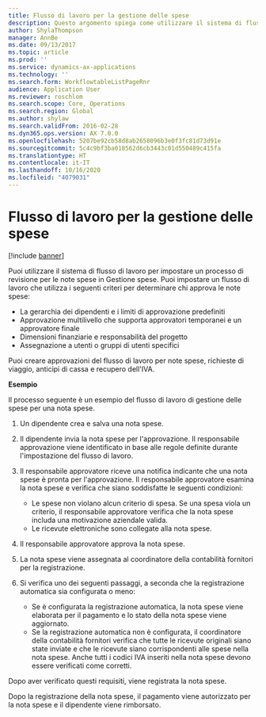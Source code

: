 ```yaml
---
title: Flusso di lavoro per la gestione delle spese
description: Questo argomento spiega come utilizzare il sistema di flusso di lavoro in Microsoft Dynamics 365 Finance per impostare un processo di revisione per le note spese in Gestione spese.
author: ShylaThompson
manager: AnnBe
ms.date: 09/13/2017
ms.topic: article
ms.prod: ''
ms.service: dynamics-ax-applications
ms.technology: ''
ms.search.form: WorkflowtableListPageRnr
audience: Application User
ms.reviewer: roschlom
ms.search.scope: Core, Operations
ms.search.region: Global
ms.author: shylaw
ms.search.validFrom: 2016-02-28
ms.dyn365.ops.version: AX 7.0.0
ms.openlocfilehash: 5207be92cb58d8ab2658096b3e0f3fc81d73d91e
ms.sourcegitcommit: 5c4c9bf3ba018562d6cb3443c01d550489c415fa
ms.translationtype: HT
ms.contentlocale: it-IT
ms.lasthandoff: 10/16/2020
ms.locfileid: "4079031"
---
```

# <a name="expense-management-workflow"></a>Flusso di lavoro per la gestione delle spese

[!include [banner](../includes/banner.md)]

Puoi utilizzare il sistema di flusso di lavoro per impostare un processo di revisione per le note spese in Gestione spese. Puoi impostare un flusso di lavoro che utilizza i seguenti criteri per determinare chi approva le note spese:

- La gerarchia dei dipendenti e i limiti di approvazione predefiniti
- Approvazione multilivello che supporta approvatori temporanei e un approvatore finale
- Dimensioni finanziarie e responsabilità del progetto
- Assegnazione a utenti o gruppi di utenti specifici

Puoi creare approvazioni del flusso di lavoro per note spese, richieste di viaggio, anticipi di cassa e recupero dell'IVA.

**Esempio**

Il processo seguente è un esempio del flusso di lavoro di gestione delle spese per una nota spese.

1. Un dipendente crea e salva una nota spese.
2. Il dipendente invia la nota spese per l'approvazione. Il responsabile approvazione viene identificato in base alle regole definite durante l'impostazione del flusso di lavoro.
3. Il responsabile approvatore riceve una notifica indicante che una nota spese è pronta per l'approvazione. Il responsabile approvatore esamina la nota spese e verifica che siano soddisfatte le seguenti condizioni:

    - Le spese non violano alcun criterio di spesa. Se una spesa viola un criterio, il responsabile approvatore verifica che la nota spese includa una motivazione aziendale valida.
    - Le ricevute elettroniche sono collegate alla nota spese.

4. Il responsabile approvatore approva la nota spese.
5. La nota spese viene assegnata al coordinatore della contabilità fornitori per la registrazione.
6. Si verifica uno dei seguenti passaggi, a seconda che la registrazione automatica sia configurata o meno:

    - Se è configurata la registrazione automatica, la nota spese viene elaborata per il pagamento e lo stato della nota spese viene aggiornato.
    - Se la registrazione automatica non è configurata, il coordinatore della contabilità fornitori verifica che tutte le ricevute originali siano state inviate e che le ricevute siano corrispondenti alle spese nella nota spese. Anche tutti i codici IVA inseriti nella nota spese devono essere verificati come corretti.

Dopo aver verificato questi requisiti, viene registrata la nota spese.

Dopo la registrazione della nota spese, il pagamento viene autorizzato per la nota spese e il dipendente viene rimborsato.
